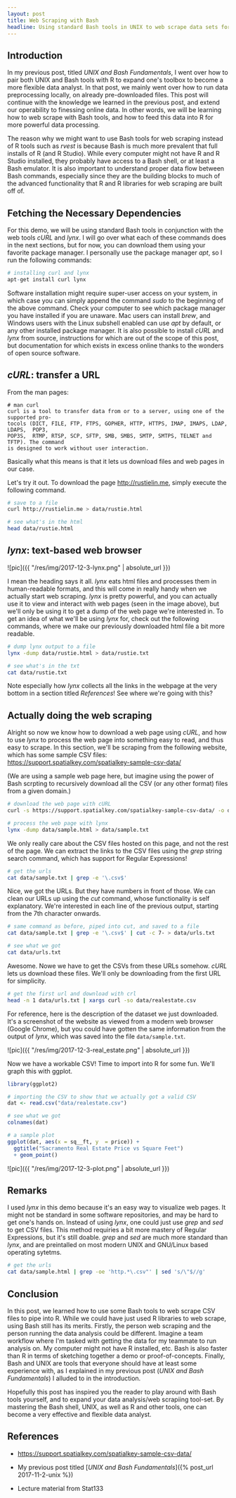 ```yaml
---
layout: post
title: Web Scraping with Bash
headline: Using standard Bash tools in UNIX to web scrape data sets for analysis in R, an alternative to using packages such as rvest.
---
```


## Introduction

In my previous post, titled *UNIX and Bash Fundamentals*, I went over how to pair both UNIX and Bash tools with R to expand one's toolbox to become a more flexible data analyst. In that post, we mainly went over how to run data preprocessing locally, on already pre-downloaded files. This post will continue with the knowledge we learned in the previous post, and extend our operability to finessing online data. In other words, we will be learning how to web scrape with Bash tools, and how to feed this data into R for more powerful data processing.

The reason why we might want to use Bash tools for web scraping instead of R tools such as *rvest* is because Bash is much more prevalent that full installs of R (and R Studio). While every computer might not have R and R Studio installed, they probably have access to a Bash shell, or at least a Bash emulator. It is also important to understand proper data flow between Bash commands, especially since they are the building blocks to much of the advanced functionality that R and R libraries for web scraping are built off of.

## Fetching the Necessary Dependencies

For this demo, we will be using standard Bash tools in conjunction with the web tools *cURL* and *lynx*. I will go over what each of these commands does in the next sections, but for now, you can download them using your favorite package manager. I personally use the package manager *apt*, so I run the following commands:

``` r
# installing curl and lynx
apt-get install curl lynx
```

Software installation might require super-user access on your system, in which case you can simply append the command *sudo* to the beginning of the above command. Check your computer to see which package manager you have installed if you are unaware. Mac users can install *brew*, and Windows users with the Linux subshell enabled can use *apt* by default, or any other installed package manager. It is also possible to install *cURL* and *lynx* from source, instructions for which are out of the scope of this post, but documentation for which exists in excess online thanks to the wonders of open source software.

## *cURL*: transfer a URL

From the man pages:

```
# man curl
curl is a tool to transfer data from or to a server, using one of the supported pro‐
tocols (DICT, FILE, FTP, FTPS, GOPHER, HTTP, HTTPS, IMAP, IMAPS, LDAP, LDAPS,  POP3,
POP3S,  RTMP, RTSP, SCP, SFTP, SMB, SMBS, SMTP, SMTPS, TELNET and TFTP). The command
is designed to work without user interaction.

```

Basically what this means is that it lets us download files and web pages in our case.

Let's try it out. To download the page http://rustielin.me, simply execute the following command.

``` bash
# save to a file
curl http://rustielin.me > data/rustie.html

# see what's in the html
head data/rustie.html

```

## *lynx*: text-based web browser

![pic]({{ "/res/img/2017-12-3-lynx.png" | absolute_url }})



I mean the heading says it all. *lynx* eats html files and processes them in human-readable formats, and this will come in really handy when we actually start web scraping. *lynx* is pretty powerful, and you can actually use it to view and interact with web pages (seen in the image above), but we'll only be using it to get a dump of the web page we're interested in. To get an idea of what we'll be using *lynx* for, check out the following commands, where we make our previously downloaded html file a bit more readable.

``` bash
# dump lynx output to a file
lynx -dump data/rustie.html > data/rustie.txt

# see what's in the txt
cat data/rustie.txt
```

Note especially how *lynx* collects all the links in the webpage at the very bottom in a section titled *References*! See where we're going with this?

## Actually doing the web scraping

Alright so now we know how to download a web page using *cURL*, and how to use *lynx* to process the web page into something easy to read, and thus easy to scrape. In this section, we'll be scraping from the following website, which has some sample CSV files: https://support.spatialkey.com/spatialkey-sample-csv-data/

(We are using a sample web page here, but imagine using the power of Bash scrpting to recursively download all the CSV (or any other format) files from a given domain.)

``` bash
# download the web page with cURL
curl -s https://support.spatialkey.com/spatialkey-sample-csv-data/ -o data/sample.html

# process the web page with lynx
lynx -dump data/sample.html > data/sample.txt
```

We only really care about the CSV files hosted on this page, and not the rest of the page. We can extract the links to the CSV files using the *grep* string search command, which has support for Regular Expressions!

``` bash
# get the urls
cat data/sample.txt | grep -e '\.csv$'

```

Nice, we got the URLs. But they have numbers in front of those. We can clean our URLs up using the *cut* command, whose functionality is self explanatory. We're interested in each line of the previous output, starting from the 7th character onwards.

``` bash
# same command as before, piped into cut, and saved to a file
cat data/sample.txt | grep -e '\.csv$' | cut -c 7- > data/urls.txt

# see what we got
cat data/urls.txt
```
Awesome. Nowe we have to get the CSVs from these URLs somehow. *cURL* lets us download these files. We'll only be downloading from the first URL for simplicity.

``` bash
# get the first url and download with crl
head -n 1 data/urls.txt | xargs curl -so data/realestate.csv

```

For reference, here is the description of the dataset we just downloaded. It's a screenshot of the website as viewed from a modern web browser (Google Chrome), but you could have gotten the same information from the output of *lynx*, which was saved into the file `data/sample.txt`.

![pic]({{ "/res/img/2017-12-3-real_estate.png" | absolute_url }})

Now we have a workable CSV! Time to import into R for some fun. We'll graph this with ggplot.

``` r
library(ggplot2)

# importing the CSV to show that we actually got a valid CSV
dat <- read.csv("data/realestate.csv")

# see what we got
colnames(dat)

# a sample plot
ggplot(dat, aes(x = sq__ft, y  = price)) +
  ggtitle("Sacramento Real Estate Price vs Square Feet")
  + geom_point()
```

![pic]({{ "/res/img/2017-12-3-plot.png" | absolute_url }})


## Remarks

I used *lynx* in this demo because it's an easy way to visualize web pages. It might not be standard in some software repositories, and may be hard to get one's hands on. Instead of using *lynx*, one could just use *grep* and *sed* to get CSV files. This method requiries a bit more mastery of Regular Expressions, but it's still doable. *grep* and *sed* are much more standard than *lynx*, and are preintalled on most modern UNIX and GNU/Linux based operating sytetms.


``` bash
# get the urls
cat data/sample.html | grep -oe 'http.*\.csv"' | sed 's/\"$//g'

```

## Conclusion

In this post, we learned how to use some Bash tools to web scrape CSV files to pipe into R. While we could have just used R libraries to web scrape, using Bash still has its merits. Firstly, the person web scraping and the person running the data analysis could be different. Imagine a team workflow where I'm tasked with getting the data for my teammate to run analysis on. My computer might not have R installed, etc. Bash is also faster than R in terms of sketching together a demo or proof-of-concepts. Finally, Bash and UNIX are tools that everyone should have at least some experience with, as I explained in my previous post (*UNIX and Bash Fundamentals*) I alluded to in the introduction.

Hopefully this post has inspired you the reader to play around with Bash tools yourself, and to expand your data analysis/web scrapiing tool-set. By mastering the Bash shell, UNIX, as well as R and other tools, one can become a very effective and flexible data analyst.

## References

* https://support.spatialkey.com/spatialkey-sample-csv-data/

* My previous post titled [*UNIX and Bash Fundamentals*]({% post_url 2017-11-2-unix %})

* Lecture material from Stat133
